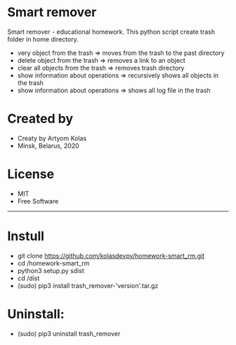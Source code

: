 # Smart remover
Smart remover - educational homework.
This python script create trash folder in home directory.

- very object from the trash => moves from the trash to the past directory
- delete object from the trash => removes a link to an object
- clear all objects from the trash => removes trash directory
- show information about operations => recursively shows all objects in the trash
- show information about operations => shows all log file in the trash

# Created by
- Creaty by Artyom Kolas
- Minsk, Belarus, 2020

# License
- MIT
- Free Software
_____
# Instull
- git clone https://github.com/kolasdevpy/homework-smart_rm.git
- cd /homework-smart_rm
- python3 setup.py sdist
- cd /dist 
- (sudo)  pip3 install trash_remover-'version'.tar.gz

# Uninstall:
- (sudo) pip3 uninstall trash_remover